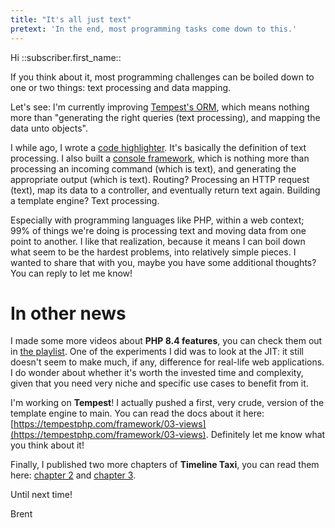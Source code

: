 ```yaml
---
title: "It's all just text"
pretext: 'In the end, most programming tasks come down to this.'
---
```


Hi ::subscriber.first_name::

If you think about it, most programming challenges can be boiled down to one or two things: text processing and data mapping.

Let's see: I'm currently improving [Tempest's ORM](https://github.com/tempestphp/tempest-framework/), which means nothing more than "generating the right queries (text processing), and mapping the data unto objects".

I while ago, I wrote a [code highlighter](https://github.com/tempestphp/highlight). It's basically the definition of text processing. I also built a [console framework](https://tempestphp.com/console/01-getting-started), which is nothing more than processing an incoming command (which is text), and generating the appropriate output (which is text). Routing? Processing an HTTP request (text), map its data to a controller, and eventually return text again. Building a template engine? Text processing.

Especially with programming languages like PHP, within a web context; 99% of things we're doing is processing text and moving data from one point to another. I like that realization, because it means I can boil down what seem to be the hardest problems, into relatively simple pieces. I wanted to share that with you, maybe you have some additional thoughts? You can reply to let me know!

# In other news

I made some more videos about **PHP 8.4 features**, you can check them out in [the playlist](https://www.youtube.com/playlist?list=PL0bgkxUS9EaKNWvKhX_QAiX4vJYLAz7nX). One of the experiments I did was to look at the JIT: it still doesn't seem to make much, if any, difference for real-life web applications. I do wonder about whether it's worth the invested time and complexity, given that you need very niche and specific use cases to benefit from it.

I'm working on **Tempest**! I actually pushed a first, very crude, version of the template engine to main. You can read the docs about it here: [https://tempestphp.com/framework/03-views](https://tempestphp.com/framework/03-views). Definitely let me know what you think about it!

Finally, I published two more chapters of **Timeline Taxi**, you can read them here: [chapter 2](https://aggregate.stitcher.io/post/0f176a2a-9dbd-4105-9a24-1bd480905a9f) and [chapter 3](https://aggregate.stitcher.io/post/4ac70a15-3e41-45e5-97da-78f0e9711f90).

Until next time!

Brent